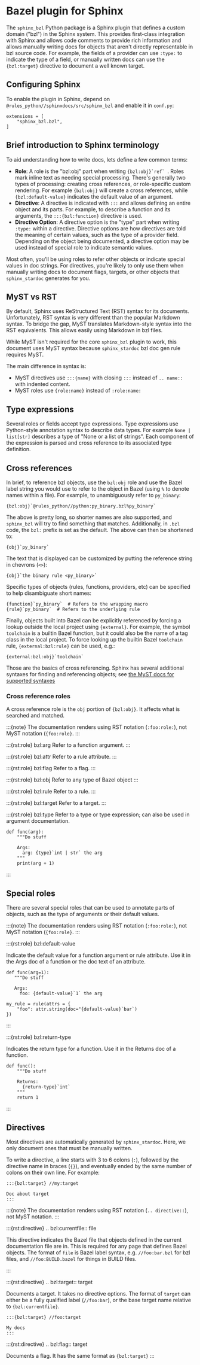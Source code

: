 # Bazel plugin for Sphinx

The `sphinx_bzl` Python package is a Sphinx plugin that defines a custom domain
("bzl") in the Sphinx system. This provides first-class integration with Sphinx
and allows code comments to provide rich information and allows manually writing
docs for objects that aren't directly representable in bzl source code. For
example, the fields of a provider can use `:type:` to indicate the type of a
field, or manually written docs can use the `{bzl:target}` directive to document
a well known target.

## Configuring Sphinx

To enable the plugin in Sphinx, depend on
`@rules_python//sphinxdocs/src/sphinx_bzl` and enable it in `conf.py`:

```
extensions = [
    "sphinx_bzl.bzl",
]
```

## Brief introduction to Sphinx terminology

To aid understanding how to write docs, lets define a few common terms:

* **Role**: A role is the "bzl:obj" part when writing ``{bzl:obj}`ref` ``.
  Roles mark inline text as needing special processing. There's generally
  two types of processing: creating cross references, or role-specific custom
  rendering. For example `{bzl:obj}` will create a cross references, while
  `{bzl:default-value}` indicates the default value of an argument.
* **Directive**: A directive is indicated with `:::` and allows defining an
  entire object and its parts. For example, to describe a function and its
  arguments, the `:::{bzl:function}` directive is used.
* **Directive Option**: A directive option is the "type" part when writing
  `:type:` within a directive. Directive options are how directives are told
  the meaning of certain values, such as the type of a provider field. Depending
  on the object being documented, a directive option may be used instead of
  special role to indicate semantic values.

Most often, you'll be using roles to refer other objects or indicate special
values in doc strings. For directives, you're likely to only use them when
manually writing docs to document flags, targets, or other objects that
`sphinx_stardoc` generates for you.

## MyST vs RST

By default, Sphinx uses ReStructured Text (RST) syntax for its documents.
Unfortunately, RST syntax is very different than the popular Markdown syntax. To
bridge the gap, MyST translates Markdown-style syntax into the RST equivalents.
This allows easily using Markdown in bzl files.

While MyST isn't required for the core `sphinx_bzl` plugin to work, this
document uses MyST syntax because `sphinx_stardoc` bzl doc gen rule requires
MyST.

The main difference in syntax is:
* MyST directives use `:::{name}` with closing `:::` instead of `.. name::` with
  indented content.
* MyST roles use `{role:name}` instead of `:role:name:`

## Type expressions

Several roles or fields accept type expressions. Type expressions use
Python-style annotation syntax to describe data types. For example `None | list[str]`
describes a type of "None or a list of strings". Each component of the
expression is parsed and cross reference to its associated type definition.

## Cross references

In brief, to reference bzl objects, use the `bzl:obj` role and use the
Bazel label string you would use to refer to the object in Bazel (using `%` to
denote names within a file). For example, to unambiguously refer to `py_binary`:

```
{bzl:obj}`@rules_python//python:py_binary.bzl%py_binary`
```

The above is pretty long, so shorter names are also supported, and `sphinx_bzl`
will try to find something that matches. Additionally, in `.bzl` code, the
`bzl:` prefix is set as the default. The above can then be shortened to:

```
{obj}`py_binary`
```

The text that is displayed can be customized by putting the reference string in
chevrons (`<>`):

```
{obj}`the binary rule <py_binary>`
```

Specific types of objects (rules, functions, providers, etc) can be
specified to help disambiguate short names:

```
{function}`py_binary`  # Refers to the wrapping macro
{rule}`py_binary`  # Refers to the underlying rule
```

Finally, objects built into Bazel can be explicitly referenced by forcing
a lookup outside the local project using `{external}`. For example, the symbol
`toolchain` is a builtin Bazel function, but it could also be the name of a tag
class in the local project. To force looking up the builtin Bazel `toolchain` rule,
`{external:bzl:rule}` can be used, e.g.:

```
{external:bzl:obj}`toolchain`
```

Those are the basics of cross referencing. Sphinx has several additional
syntaxes for finding and referencing objects; see
[the MyST docs for supported
syntaxes](https://myst-parser.readthedocs.io/en/latest/syntax/cross-referencing.html#reference-roles)

### Cross reference roles

A cross reference role is the `obj` portion of `{bzl:obj}`. It affects what is
searched and matched.

:::{note}
The documentation renders using RST notation (`:foo:role:`), not
MyST notation (`{foo:role}`.
:::

:::{rst:role} bzl:arg
Refer to a function argument.
:::

:::{rst:role} bzl:attr
Refer to a rule attribute.
:::

:::{rst:role} bzl:flag
Refer to a flag.
:::

:::{rst:role} bzl:obj
Refer to any type of Bazel object
:::

:::{rst:role} bzl:rule
Refer to a rule.
:::

:::{rst:role} bzl:target
Refer to a target.
:::

:::{rst:role} bzl:type
Refer to a type or type expression; can also be used in argument documentation.

```
def func(arg):
    """Do stuff

    Args:
      arg: {type}`int | str` the arg
    """
    print(arg + 1)
```
:::

## Special roles

There are several special roles that can be used to annotate parts of objects,
such as the type of arguments or their default values.

:::{note}
The documentation renders using RST notation (`:foo:role:`), not
MyST notation (`{foo:role}`.
:::

:::{rst:role} bzl:default-value

Indicate the default value for a function argument or rule attribute. Use it in
the Args doc of a function or the doc text of an attribute.

```
def func(arg=1):
   """Do stuff

   Args:
     foo: {default-value}`1` the arg

my_rule = rule(attrs = {
    "foo": attr.string(doc="{default-value}`bar`)
})

```
:::

:::{rst:role} bzl:return-type

Indicates the return type for a function. Use it in the Returns doc of a
function.

```
def func():
    """Do stuff

    Returns:
      {return-type}`int`
    """
    return 1
```
:::

## Directives

Most directives are automatically generated by `sphinx_stardoc`. Here, we only
document ones that must be manually written.

To write a directive, a line starts with 3 to 6 colons (`:`), followed by the
directive name in braces (`{}`), and eventually ended by the same number of
colons on their own line. For example:

```
:::{bzl:target} //my:target

Doc about target
:::
```

:::{note}
The documentation renders using RST notation (`.. directive::`), not
MyST notation.
:::

:::{rst:directive} .. bzl:currentfile:: file

This directive indicates the Bazel file that objects defined in the current
documentation file are in. This is required for any page that defines Bazel
objects. The format of `file` is Bazel label syntax, e.g. `//foo:bar.bzl` for bzl
files, and `//foo:BUILD.bazel` for things in BUILD files.

:::


:::{rst:directive} .. bzl:target:: target

Documents a target. It takes no directive options. The format of `target`
can either be a fully qualified label (`//foo:bar`), or the base target name
relative to `{bzl:currentfile}`.

```
:::{bzl:target} //foo:target

My docs
:::
```

:::{rst:directive} .. bzl:flag:: target

Documents a flag. It has the same format as `{bzl:target}`
:::

